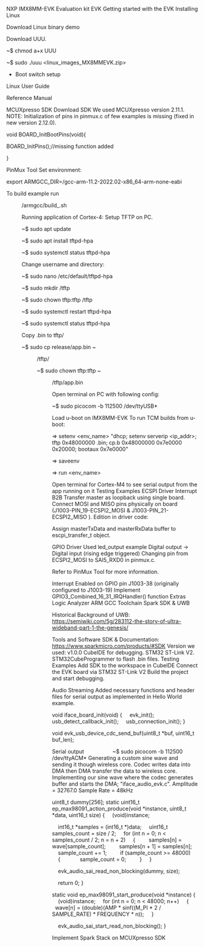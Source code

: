 NXP IMX8MM-EVK
Evaluation kit
EVK
Getting started with the EVK
Installing Linux

Download Linux binary demo

Download UUU.

~$ chmod a+x UUU

~$ sudo ./uuu <linux_images_MX8MMEVK.zip>

- Boot switch setup

Linux User Guide

Reference Manual

MCUXpresso SDK
Download SDK
We used MCUXpresso version 2.11.1.
NOTE: Initialization of pins in pinmux.c of few examples is missing (fixed in new version 2.12.0).

void BOARD_InitBootPins(void){

BOARD_InitPins();//missing function added

}

PinMux Tool
Set environment:

export ARMGCC_DIR=<DIRECTORY>/gcc-arm-11.2-2022.02-x86_64-arm-none-eabi

To build example run

<DIR>/armgcc/build_.sh

Running application of Cortex-4:
Setup TFTP on PC.

~$ sudo apt update

~$ sudo apt install tftpd-hpa

~$ sudo systemctl status tftpd-hpa

Change username and directory:

~$ sudo nano /etc/default/tftpd-hpa

~$ sudo mkdir /tftp

~$ sudo chown tftp:tftp /tftp

~$ sudo systemctl restart tftpd-hpa

~$ sudo systemctl status tftpd-hpa

Copy .bin to tftp/

~$ sudo cp release/app.bin ~<DIR>/tftp/

~$ sudo chown tftp:tftp ~<DIR>/tftp/app.bin

Open terminal on PC with following config:

~$ sudo picocom -b 112500 /dev/ttyUSB*

Load u-boot on IMX8MM-EVK
To run TCM builds from u-boot:

=> setenv <env_name> "dhcp; setenv serverip <ip_addr>; tftp 0x48000000 <application>.bin; cp.b 0x48000000 0x7e0000 0x20000; bootaux 0x7e0000"

=> saveenv

=> run <env_name>

Open terminal for Cortex-M4 to see serial output from the app running on it
Testing Examples
ECSPI Driver
Interrupt B2B Transfer master as loopback using single board.
Connect MOSI and MISO pins physically on board (J1003-PIN_19-ECSPI2_MOSI & J1003-PIN_21-ECSPI2_MISO ).
Edition in driver code:

Assign masterTxData and masterRxData buffer to escpi_transfer_t object.

GPIO Driver
Used led_output example
Digital output -> Digital input (rising edge triggered)
Changing pin from ECSPI2_MOSI to SAI5_RXD0 in pinmux.c.

Refer to PinMux Tool for more information.

Interrupt Enabled on GPIO pin J1003-38 (originally configured to J1003-19)
Implement GPIO3_Combined_16_31_IRQHandler() function
Extras
Logic Analyzer
ARM GCC Toolchain
Spark SDK & UWB

Historical Background of UWB: https://semiwiki.com/5g/283112-the-story-of-ultra-wideband-part-1-the-genesis/

Tools and Software
SDK & Documentation: https://www.sparkmicro.com/products/#SDK
Version we used: v1.0.0
CubeIDE for debugging.
STM32 ST-Link V2.
STM32CubeProgrammer to flash .bin files.
Testing Examples
Add SDK to the workspace in CubeIDE
Connect the EVK board via STM32 ST-Link V2
Build the project and start debugging.




Audio Streaming
Added necessary functions and header files for serial output as implemented in Hello World example.

void iface_board_init(void)
{
    evk_init();
    usb_detect_callback_init();
    usb_connection_init();
}

void evk_usb_device_cdc_send_buf(uint8_t *buf, uint16_t buf_len);

Serial output
                  ~$ sudo picocom -b 112500 /dev/ttyACM*
Generating a custom sine wave and sending it though wireless core.
Codec writes data into DMA then DMA transfer the data to wireless core.
Implementing our sine wave where the codec generates buffer and starts the DMA; "iface_audio_evk.c".
Amplitude = 32767.0
Sample Rate = 48kHz

uint8_t dummy[256];
static uint16_t ep_max98091_action_produce(void *instance, uint8_t *data, uint16_t size)
{
    (void)instance;

    int16_t *samples = (int16_t *)data;
    uint16_t samples_count = size / 2;
    for (int n = 0; n < samples_count / 2; n = n + 2)
    {
        samples[n] = wave[sample_count];
        samples[n + 1] = samples[n];
        sample_count += 1;
        if (sample_count >= 48000)
        {
            sample_count = 0;
        }
    }

    evk_audio_sai_read_non_blocking(dummy, size);

    return 0;
}

static void ep_max98091_start_produce(void *instance)
{
    (void)instance;
    for (int n = 0; n < 48000; n++)
    {
        wave[n] = (double)(AMP * sinf((M_PI * 2 / SAMPLE_RATE) * FREQUENCY * n));
    }

    evk_audio_sai_start_read_non_blocking();
}




Implement Spark Stack on MCUXpresso SDK
